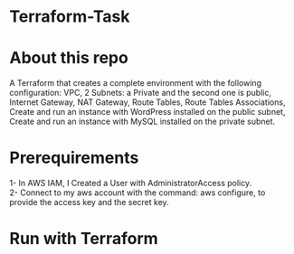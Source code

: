 # Terraform-Task
# About this repo
A Terraform that creates a complete environment with the following configuration: VPC, 2 Subnets: a Private and the second one is public, Internet Gateway, NAT Gateway, Route Tables, Route Tables Associations, Create and run an instance with WordPress installed on the public subnet, Create and run an instance with MySQL installed on the private subnet.<br>
# Prerequirements
1- In AWS IAM, I Created a User with AdministratorAccess policy.<br>
2- Connect to my aws account with the command: aws configure, to provide the access key and the secret key.<br>
# Run with Terraform
